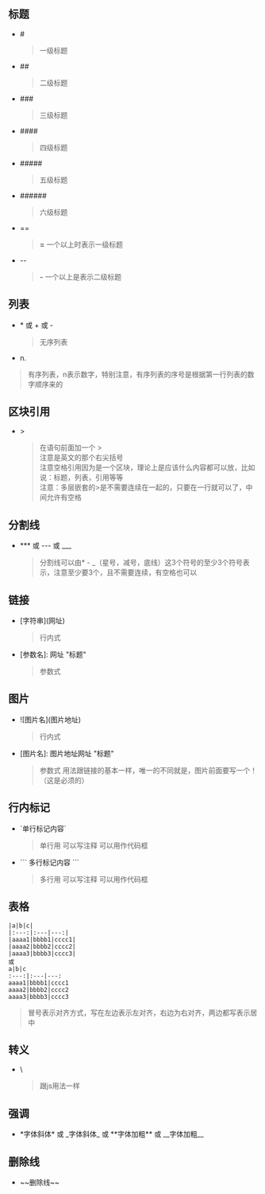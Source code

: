 
## 标题
* \#
  > 一级标题
* \##
  > 二级标题
* \###
  > 三级标题
* \####
  > 四级标题
* \#####
  > 五级标题
* \######
  > 六级标题
* ==
  > __=__ 一个以上时表示一级标题
* --
  > __-__ 一个以上是表示二级标题
## 列表
* \* 或 \+ 或 \-
  > 无序列表
* n.
 > 有序列表，n表示数字，特别注意，有序列表的序号是根据第一行列表的数字顺序来的
## 区块引用
* \>    
  > 在语句前面加一个 \>    
  > 注意是英文的那个右尖括号    
  > 注意空格引用因为是一个区块，理论上是应该什么内容都可以放，比如说：标题，列表，引用等等   
  > 注意：多层嵌套的>是不需要连续在一起的，只要在一行就可以了，中间允许有空格   
## 分割线
* \*\*\*  或 \-\-\- 或 \_\_\_
  > 分割线可以由\* \- \_（星号，减号，底线）这3个符号的至少3个符号表示，注意至少要3个，且不需要连续，有空格也可以
## 链接
* \[字符串\](网址)
  > 行内式
* \[参数名\]: 网址 "标题"
  > 参数式
## 图片
* \!\[图片名\](图片地址)
  > 行内式
* \[图片名\]: 图片地址网址 "标题"
  > 参数式 用法跟链接的基本一样，唯一的不同就是，图片前面要写一个！（这是必须的）
## 行内标记
* \`单行标记内容\`
  > 单行用 可以写注释 可以用作代码框
* \`\`\` 多行标记内容 \`\`\`
  > 多行用 可以写注释 可以用作代码框
## 表格
```
|a|b|c|
|:---:|:---|---:|
|aaaa1|bbbb1|cccc1|
|aaaa2|bbbb2|cccc2|
|aaaa3|bbbb3|cccc3|
或
a|b|c
:---:|:---|---:
aaaa1|bbbb1|cccc1
aaaa2|bbbb2|cccc2
aaaa3|bbbb3|cccc3
```
  > 冒号表示对齐方式，写在左边表示左对齐，右边为右对齐，两边都写表示居中
  

## 转义
* \\
  > 跟js用法一样
## 强调
* \*字体斜体\* 或 \_字体斜体\_ 或 \*\*字体加粗\*\* 或 \_\_字体加粗\_\_
## 删除线
* \~\~删除线\~\~
